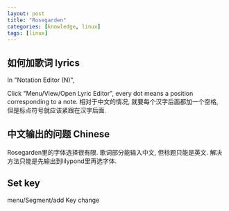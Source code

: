 ```yaml
---
layout: post
title: "Rosegarden"
categories: [knowledge, linux]
tags: [linux]
---
```


如何加歌词 lyrics
------------------
In "Notation Editor (N)", 

Click "Menu/View/Open Lyric Editor", every dot means a position corresponding to a note. 
相对于中文的情况, 就要每个汉字后面都加一个空格, 但是标点符号就应该紧跟在汉字后面. 


中文输出的问题 Chinese
-------------------------------
Rosegarden里的字体选择很有限. 歌词部分能输入中文, 但标题只能是英文. 解决方法只能是先输出到lilypond里再选字体. 

Set key
-------------
menu/Segment/add Key change

